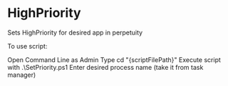# HighPriority
Sets HighPriority for desired app in perpetuity

To use script:

Open Command Line as Admin
Type cd "{scriptFilePath}"
Execute script with .\SetPriority.ps1
Enter desired process name (take it from task manager)
